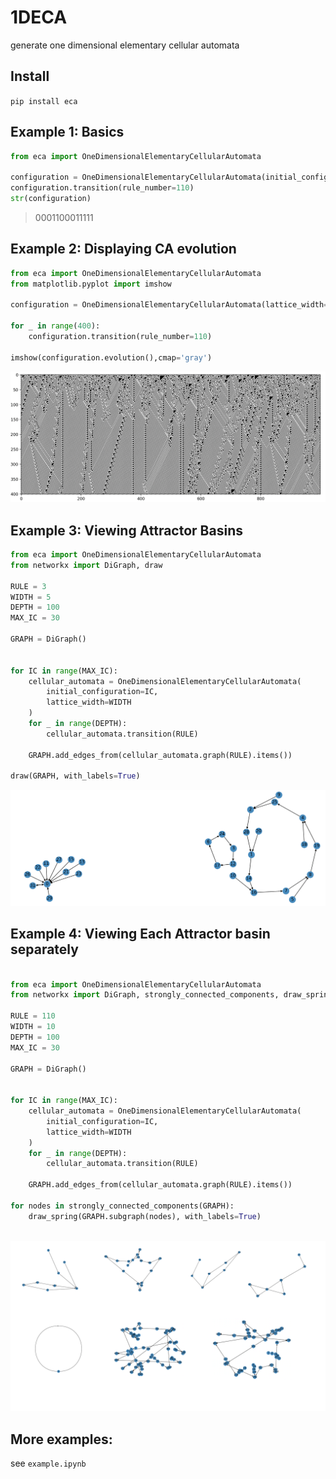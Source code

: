 # 1DECA
generate one dimensional elementary cellular automata


## Install
`pip install eca`

## Example 1: Basics

```python
from eca import OneDimensionalElementaryCellularAutomata

configuration = OneDimensionalElementaryCellularAutomata(initial_configuration="0000100001011")
configuration.transition(rule_number=110)
str(configuration)
```
> 0001100011111


## Example 2: Displaying CA evolution

```python
from eca import OneDimensionalElementaryCellularAutomata
from matplotlib.pyplot import imshow

configuration = OneDimensionalElementaryCellularAutomata(lattice_width=1000)

for _ in range(400):
    configuration.transition(rule_number=110)

imshow(configuration.evolution(),cmap='gray')
```
![](images/rule110.png)

## Example 3: Viewing Attractor Basins

```python
from eca import OneDimensionalElementaryCellularAutomata
from networkx import DiGraph, draw

RULE = 3
WIDTH = 5
DEPTH = 100
MAX_IC = 30

GRAPH = DiGraph()


for IC in range(MAX_IC):
    cellular_automata = OneDimensionalElementaryCellularAutomata(
        initial_configuration=IC,
        lattice_width=WIDTH
    )
    for _ in range(DEPTH):
        cellular_automata.transition(RULE)
    
    GRAPH.add_edges_from(cellular_automata.graph(RULE).items())
    
draw(GRAPH, with_labels=True)
```
![](images/rule3attractorbasin.png)

## Example 4: Viewing Each Attractor basin separately
```python

from eca import OneDimensionalElementaryCellularAutomata
from networkx import DiGraph, strongly_connected_components, draw_spring

RULE = 110
WIDTH = 10
DEPTH = 100
MAX_IC = 30

GRAPH = DiGraph()


for IC in range(MAX_IC):
    cellular_automata = OneDimensionalElementaryCellularAutomata(
        initial_configuration=IC,
        lattice_width=WIDTH
    )
    for _ in range(DEPTH):
        cellular_automata.transition(RULE)
    
    GRAPH.add_edges_from(cellular_automata.graph(RULE).items())

for nodes in strongly_connected_components(GRAPH):
    draw_spring(GRAPH.subgraph(nodes), with_labels=True)
    
```
![](images/rule110attractorbasins.png)

## More examples:
see `example.ipynb`
